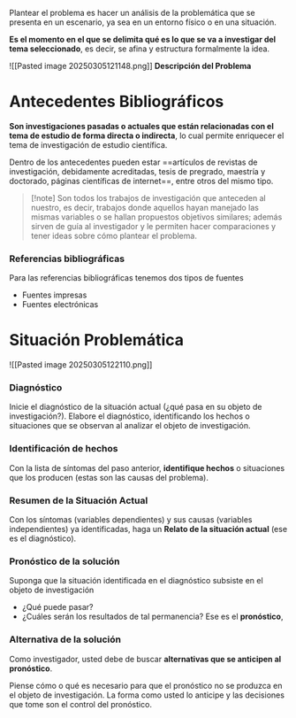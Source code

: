 
Plantear el problema es hacer un análisis de la problemática que se presenta en un escenario, ya sea en un entorno físico o en una situación.

**Es el momento en el que se delimita qué es lo que se va a investigar del tema seleccionado**, es decir, se afina y estructura formalmente la idea.


![[Pasted image 20250305121148.png]]
**Descripción del Problema**

# Antecedentes Bibliográficos

**Son investigaciones pasadas o actuales que están relacionadas con el tema de estudio de forma directa o indirecta**, lo cual permite enriquecer el tema de investigación de estudio científica.

Dentro de los antecedentes pueden estar ==artículos de revistas de investigación, debidamente acreditadas, tesis de pregrado, maestría y doctorado, páginas científicas de internet==, entre otros del mismo tipo.

> [!note] Son todos los trabajos de investigación que anteceden al nuestro, es decir, trabajos donde aquellos hayan manejado las mismas variables o se hallan propuestos objetivos similares; además sirven de guía al investigador y le permiten hacer comparaciones y tener ideas sobre cómo plantear el problema.


### Referencias bibliográficas
Para las referencias bibliográficas tenemos dos tipos de fuentes
- Fuentes impresas
- Fuentes electrónicas

# Situación Problemática

![[Pasted image 20250305122110.png]]

### Diagnóstico
Inicie el diagnóstico de la situación actual (¿qué pasa en su objeto de investigación?). Elabore el diagnóstico, identificando los hechos o situaciones que se observan al analizar el objeto de investigación.

### Identificación de hechos
Con la lista de síntomas del paso anterior, **identifique hechos** o situaciones que los producen (estas son las causas del problema).

### Resumen de la Situación Actual
Con los síntomas (variables dependientes) y sus causas (variables independientes) ya identificadas, haga un **Relato de la situación actual** (ese es el diagnóstico).

### Pronóstico de la solución
Suponga que la situación identificada en el diagnóstico subsiste en el objeto de investigación
- ¿Qué puede pasar?
- ¿Cuáles serán los resultados de tal permanencia?
Ese es el **pronóstico**,


### Alternativa de la solución
Como investigador, usted debe de buscar **alternativas que se anticipen al pronóstico**. 

Piense cómo o qué es necesario para que el pronóstico no se produzca en el objeto de investigación. La forma como usted lo anticipe y las decisiones que tome son el control del pronóstico.